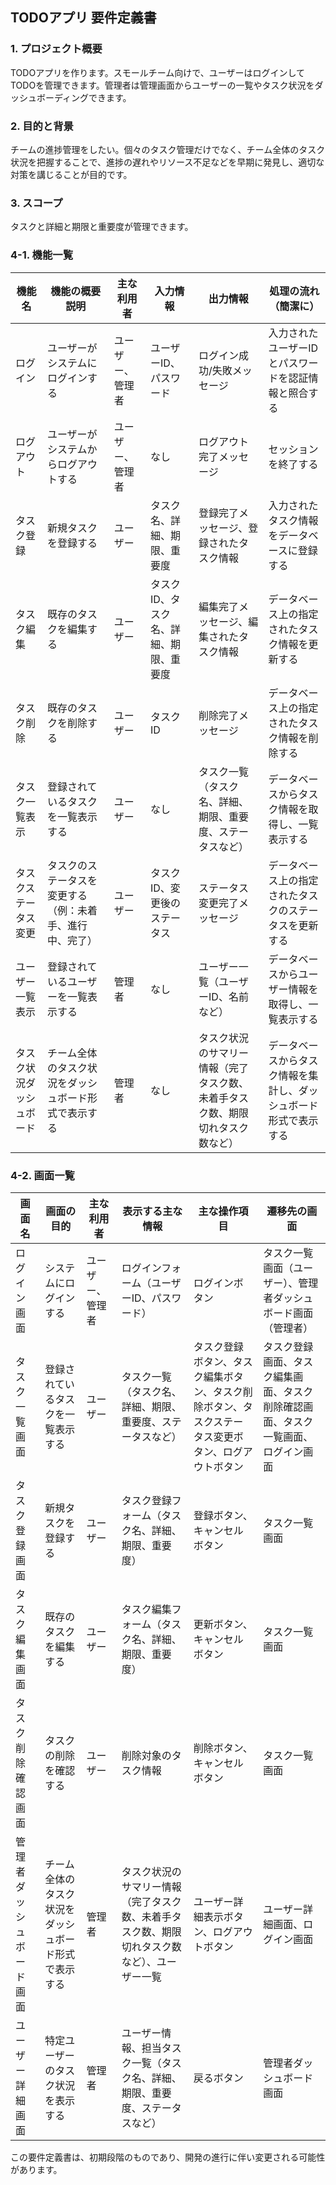 ## TODOアプリ 要件定義書

### 1. プロジェクト概要

TODOアプリを作ります。スモールチーム向けで、ユーザーはログインしてTODOを管理できます。管理者は管理画面からユーザーの一覧やタスク状況をダッシュボーディングできます。

### 2. 目的と背景

チームの進捗管理をしたい。個々のタスク管理だけでなく、チーム全体のタスク状況を把握することで、進捗の遅れやリソース不足などを早期に発見し、適切な対策を講じることが目的です。

### 3. スコープ

タスクと詳細と期限と重要度が管理できます。

### 4-1. 機能一覧

| 機能名 | 機能の概要説明 | 主な利用者 | 入力情報 | 出力情報 | 処理の流れ（簡潔に） |
|---|---|---|---|---|---|
| ログイン | ユーザーがシステムにログインする | ユーザー、管理者 | ユーザーID、パスワード | ログイン成功/失敗メッセージ | 入力されたユーザーIDとパスワードを認証情報と照合する |
| ログアウト | ユーザーがシステムからログアウトする | ユーザー、管理者 | なし | ログアウト完了メッセージ | セッションを終了する |
| タスク登録 | 新規タスクを登録する | ユーザー | タスク名、詳細、期限、重要度 | 登録完了メッセージ、登録されたタスク情報 | 入力されたタスク情報をデータベースに登録する |
| タスク編集 | 既存のタスクを編集する | ユーザー | タスクID、タスク名、詳細、期限、重要度 | 編集完了メッセージ、編集されたタスク情報 | データベース上の指定されたタスク情報を更新する |
| タスク削除 | 既存のタスクを削除する | ユーザー | タスクID | 削除完了メッセージ | データベース上の指定されたタスク情報を削除する |
| タスク一覧表示 | 登録されているタスクを一覧表示する | ユーザー | なし | タスク一覧（タスク名、詳細、期限、重要度、ステータスなど） | データベースからタスク情報を取得し、一覧表示する |
| タスクステータス変更 | タスクのステータスを変更する（例：未着手、進行中、完了） | ユーザー | タスクID、変更後のステータス | ステータス変更完了メッセージ | データベース上の指定されたタスクのステータスを更新する |
| ユーザー一覧表示 | 登録されているユーザーを一覧表示する | 管理者 | なし | ユーザー一覧（ユーザーID、名前など） | データベースからユーザー情報を取得し、一覧表示する |
| タスク状況ダッシュボード | チーム全体のタスク状況をダッシュボード形式で表示する | 管理者 | なし | タスク状況のサマリー情報（完了タスク数、未着手タスク数、期限切れタスク数など） | データベースからタスク情報を集計し、ダッシュボード形式で表示する |


### 4-2. 画面一覧

| 画面名 | 画面の目的 | 主な利用者 | 表示する主な情報 | 主な操作項目 | 遷移先の画面 |
|---|---|---|---|---|---|
| ログイン画面 | システムにログインする | ユーザー、管理者 | ログインフォーム（ユーザーID、パスワード） | ログインボタン | タスク一覧画面（ユーザー）、管理者ダッシュボード画面（管理者） |
| タスク一覧画面 | 登録されているタスクを一覧表示する | ユーザー | タスク一覧（タスク名、詳細、期限、重要度、ステータスなど） | タスク登録ボタン、タスク編集ボタン、タスク削除ボタン、タスクステータス変更ボタン、ログアウトボタン | タスク登録画面、タスク編集画面、タスク削除確認画面、タスク一覧画面、ログイン画面 |
| タスク登録画面 | 新規タスクを登録する | ユーザー | タスク登録フォーム（タスク名、詳細、期限、重要度） | 登録ボタン、キャンセルボタン | タスク一覧画面 |
| タスク編集画面 | 既存のタスクを編集する | ユーザー | タスク編集フォーム（タスク名、詳細、期限、重要度） | 更新ボタン、キャンセルボタン | タスク一覧画面 |
| タスク削除確認画面 | タスクの削除を確認する | ユーザー | 削除対象のタスク情報 | 削除ボタン、キャンセルボタン | タスク一覧画面 |
| 管理者ダッシュボード画面 | チーム全体のタスク状況をダッシュボード形式で表示する | 管理者 | タスク状況のサマリー情報（完了タスク数、未着手タスク数、期限切れタスク数など）、ユーザー一覧 | ユーザー詳細表示ボタン、ログアウトボタン | ユーザー詳細画面、ログイン画面 |
| ユーザー詳細画面 | 特定ユーザーのタスク状況を表示する | 管理者 | ユーザー情報、担当タスク一覧（タスク名、詳細、期限、重要度、ステータスなど） | 戻るボタン | 管理者ダッシュボード画面 |


この要件定義書は、初期段階のものであり、開発の進行に伴い変更される可能性があります。
